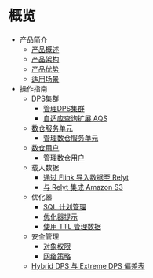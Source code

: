 # 概览

* 产品简介
    * [产品概述](/relyt/introduction/overview)
    * [产品架构](/relyt/introduction/architecture)
    * [产品优势](/relyt/introduction/highlights)
    * [适用场景](/relyt/introduction/application-scenarios)
* 操作指南
    * [DPS集群](/relyt/guides/dps-clusters)
      * [管理DPS集群](/relyt/guides/dps-clusters/manage-dps-clusters)
      * [自适应查询扩展 AQS](/relyt/guides/dps-clusters/aqs)
    * [数仓服务单元](/relyt/guides/dw-service-units)
      * [管理数仓服务单元](/relyt/guides/dw-service-units/manage-dw-service-units)
    * [数仓用户](/relyt/guides/dw-users)
      * [管理数仓用户](/relyt/guides/dw-users/manage-dwusers)
    * 载入数据
      * [通过 Flink 导入数据至 Relyt](/relyt/guides/load-data/use-flink-to-load)
      * [与 Relyt 集成 Amazon S3](/relyt/guides/load-data/s3)
    * 优化器
      * [SQL 计划管理](/relyt/guides/optimization/sql-plan-management)
      * [优化器提示](/relyt/guides/optimization/optimizer-hints)
      * [使用 TTL 管理数据](/relyt/guides/optimization/ttl)
    * 安全管理
      * [对象权限](/relyt/guides/security/object-privileges)
      * [网络策略](/relyt/guides/security/network-policies)
    * [Hybrid DPS 与 Extreme DPS 偏差表](/relyt/guides/hdps-edps-differ)

